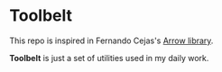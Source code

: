 # Toolbelt

This repo is inspired in Fernando Cejas's [Arrow library](https://github.com/android10/arrow). 

**Toolbelt** is just a set of utilities used in my daily work.
